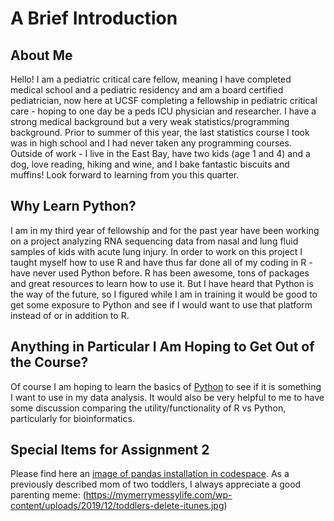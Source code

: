 # A Brief Introduction

## About Me
Hello! I am a pediatric critical care fellow, meaning I have completed medical school and a pediatric residency and am a board certified pediatrician, now here at UCSF completing a fellowship in pediatric critical care - hoping to one day be a peds ICU physician and researcher. I have a strong medical background but a very weak statistics/programming background. Prior to summer of this year, the last statistics course I took was in high school and I had never taken any programming courses. Outside of work - I live in the East Bay, have two kids (age 1 and 4) and a dog, love reading, hiking and wine, and I bake fantastic biscuits and muffins! Look forward to learning from you this quarter.

## Why Learn Python?
I am in my third year of fellowship and for the past year have been working on a project analyzing RNA sequencing data from nasal and lung fluid samples of kids with acute lung injury. In order to work on this project I taught myself how to use R and have thus far done all of my coding in R - have never used Python before. R has been awesome, tons of packages and great resources to learn how to use it. But I have heard that Python is the way of the future, so I figured while I am in training it would be good to get some exposure to Python and see if I would want to use that platform instead of or in addition to R. 

## Anything in Particular I Am Hoping to Get Out of the Course?
Of course I am hoping to learn the basics of [Python](https://www.python.org) to see if it is something I want to use in my data analysis. It would also be very helpful to me to have some discussion comparing the utility/functionality of R vs Python, particularly for bioinformatics. 

## Special Items for Assignment 2
Please find here an [image of pandas installation in codespace](https://github.com/erica892/datasci-217-getting-into-git-github-starter-course/blob/main/Images/Screenshot%202024-09-19%20at%203.56.53%E2%80%AFPM.png).
As a previously described mom of two toddlers, I always appreciate a good parenting meme: (https://mymerrymessylife.com/wp-content/uploads/2019/12/toddlers-delete-itunes.jpg)